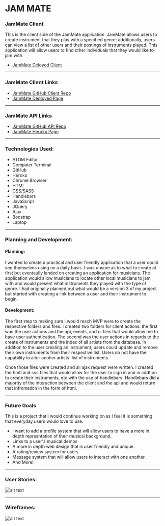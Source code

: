 # JAM MATE

### JamMate Client
This is the client side of the JamMate application. JamMate allows users to create instrument that they play with a specified genre; additionally, users can view a list of other users and their postings of instruments played. This application will allow users to find other individuals that they would like to jam with.

- [JamMate Deloyed Client](https://matty-montoya.github.io/JamMate/)

---

### JamMate Client Links

- [JamMate GitHub Client Repo](https://github.com/Matty-Montoya/JamMate)
- [JamMate Deployed Page](https://matty-montoya.github.io/JamMate/)

---

### JamMate API Links

- [JamMate GitHub API Repo](https://github.com/Matty-Montoya/JamMate-Backend)
- [JamMate Heroku Page](https://jammate.herokuapp.com/)

---

### Technologies Used:
- ATOM Editor
- Computer Terminal
- GitHub
- Heroku
- Chrome Browser
- HTML
- CSS/SASS
- Handlebars
- JavaScript
- JQuery
- Ajax
- Boostrap
- Laptop

---

### Planning and Development:

#### Planning:
  I wanted to create a practical and user friendly application that a user could see themselves using on a daily basis. I was unsure as to what to create at first but eventaully landed on creating an application for musicians. The application would allow musicians to locate other local musicians to jam with and would present what instruments they played with the type of genre. I had originally planned out what would be a version 3 of my project but started with creating a link between a user and their instrument to begin.


#### Development:
  The first step to making sure I would reach MVP were to create the respective folders and files. I created two folders for client actions: the first was the user actions and the api, events, and ui files that would allow me to have user authentication. The second was the user actions in regards to the create of instruments and the index of all artists from the database. In addition to the user creating an instrument, users could update and remove their own instruments from their respective list. Users do not have the capability to alter anoher artists' list of instruments.

   Once those files were created and all ajax request were written. I created the hmtl and css files that would allow for the user to sign in and in addtion to create their instruments, etc with the use of handlebars. Handlebars did a majority of the interaction between the client and the api and would return that infromation in the form of html.

---

### Future Goals

This is a project that I would continue working on as I feel it is something that everyday users would love to use.
- I want to add a profile system that will allow users to have a more in depth represntation of their musical background.
- Links to a user's musical demos
- A more in depth web design that is user friendly and unique.
- A rating/review system for users.
- Message system that will allow users to interact with one another.
- And More!

---

### User Stories:
![alt text](https://i.imgur.com/W89X2SA.jpg)

---

### Wireframes:
![alt text](https://i.imgur.com/VA03xX2.jpg)

